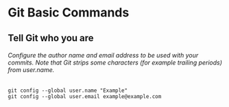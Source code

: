 # Git Basic Commands

## Tell Git who you are

###### Configure the author name and email address to be used with your commits. Note that Git strips some characters (for example trailing periods) from user.name.

```
git config --global user.name "Example"
git config --global user.email example@example.com
```
